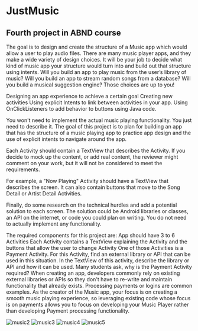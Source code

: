 # JustMusic
## Fourth project in ABND course

The goal is to design and create the structure of a Music app which would allow a user to play audio files. There are many music player apps, and they make a wide variety of design choices. It will be your job to decide what kind of music app your structure would turn into and build out that structure using intents. Will you build an app to play music from the user’s library of music? Will you build an app to stream random songs from a database? Will you build a musical suggestion engine? Those choices are up to you!


Designing an app experience to achieve a certain goal
Creating new activities
Using explicit Intents to link between activities in your app.
Using OnClickListeners to add behavior to buttons using Java code.



You won't need to implement the actual music playing functionality. You just need to describe it. The goal of this project is to plan for building an app that has the structure of a music playing app to practice app design and the use of explicit intents to navigate around the app.

Each Activity should contain a TextView that describes the Activity. If you decide to mock up the content, or add real content, the reviewer might comment on your work, but it will not be considered to meet the requirements.

For example, a "Now Playing" Activity should have a TextView that describes the screen. It can also contain buttons that move to the Song Detail or Artist Detail Activities.

Finally, do some research on the technical hurdles and add a potential solution to each screen. The solution could be Android libraries or classes, an API on the internet, or code you could plan on writing. You do not need to actually implement any functionality.

The required components for this project are:
App should have 3 to 6 Activities
Each Activity contains a TextView explaining the Activity and the buttons that allow the user to change Activity
One of those Activities is a Payment Activity. For this Activity, find an external library or API that can be used in this situation. In the TextView of this activity, describe the library or API and how it can be used.
Many students ask, why is the Payment Activity required? When creating an app, developers commonly rely on existing external libraries or APIs so they don't have to re-write and maintain functionality that already exists. Processing payments or logins are common examples. As the creator of the Music app, your focus is on creating a smooth music playing experience, so leveraging existing code whose focus is on payments allows you to focus on developing your Music Player rather than developing Payment processing functionality.


![music2](https://user-images.githubusercontent.com/26045797/55282349-0c911c80-534b-11e9-94b2-dbe6daa992de.png)
![music3](https://user-images.githubusercontent.com/26045797/55282351-131f9400-534b-11e9-8847-316cb57d6874.png)
![music4](https://user-images.githubusercontent.com/26045797/55282353-187cde80-534b-11e9-9941-3aff628f37f0.png)
![music5](https://user-images.githubusercontent.com/26045797/55282354-1d419280-534b-11e9-89f3-6dbfdb671987.png)


